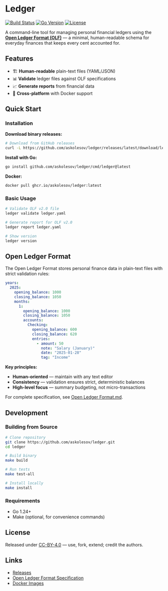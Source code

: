 # Ledger

[![Build Status](https://github.com/askolesov/ledger/workflows/build/badge.svg)](https://github.com/askolesov/ledger/actions)
[![Go Version](https://img.shields.io/badge/go-1.24-blue.svg)](https://golang.org)
[![License](https://img.shields.io/badge/license-CC--BY--4.0-green.svg)](LICENSE)

A command-line tool for managing personal financial ledgers using the [**Open Ledger Format (OLF)**](Open%20Ledger%20Format.md) — a minimal, human-readable schema for everyday finances that keeps every cent accounted for.

## Features

- 🏗️ **Human-readable** plain-text files (YAML/JSON)
- 📊 **Validate** ledger files against OLF specifications
- 📈 **Generate reports** from financial data
- 🐳 **Cross-platform** with Docker support

## Quick Start

### Installation

**Download binary releases:**
```bash
# Download from GitHub releases
curl -L https://github.com/askolesov/ledger/releases/latest/download/ledger_Linux_x86_64.tar.gz | tar xz
```

**Install with Go:**
```bash
go install github.com/askolesov/ledger/cmd/ledger@latest
```

**Docker:**
```bash
docker pull ghcr.io/askolesov/ledger:latest
```

### Basic Usage

```bash
# Validate OLF v2.0 file
ledger validate ledger.yaml

# Generate report for OLF v2.0
ledger report ledger.yaml

# Show version
ledger version
```

## Open Ledger Format

The Open Ledger Format stores personal finance data in plain-text files with strict validation rules:

```yaml
years:
  2025:
    opening_balance: 1000
    closing_balance: 1050
    months:
      1:
        opening_balance: 1000
        closing_balance: 1050
        accounts:
          Checking:
            opening_balance: 600
            closing_balance: 620
            entries:
              - amount: 50
                note: "Salary (January)"
                date: "2025-01-28"
                tag: "Income"
```

**Key principles:**
- **Human-oriented** — maintain with any text editor
- **Consistency** — validation ensures strict, deterministic balances
- **High-level focus** — summary budgeting, not micro-transactions

For complete specification, see [Open Ledger Format.md](Open%20Ledger%20Format.md).

## Development

### Building from Source

```bash
# Clone repository
git clone https://github.com/askolesov/ledger.git
cd ledger

# Build binary
make build

# Run tests
make test-all

# Install locally
make install
```

### Requirements

- Go 1.24+
- Make (optional, for convenience commands)

## License

Released under [CC-BY-4.0](LICENSE) — use, fork, extend; credit the authors.

## Links

- [Releases](https://github.com/askolesov/ledger/releases)
- [Open Ledger Format Specification](Open%20Ledger%20Format.md)
- [Docker Images](https://github.com/askolesov/ledger/pkgs/container/ledger)
